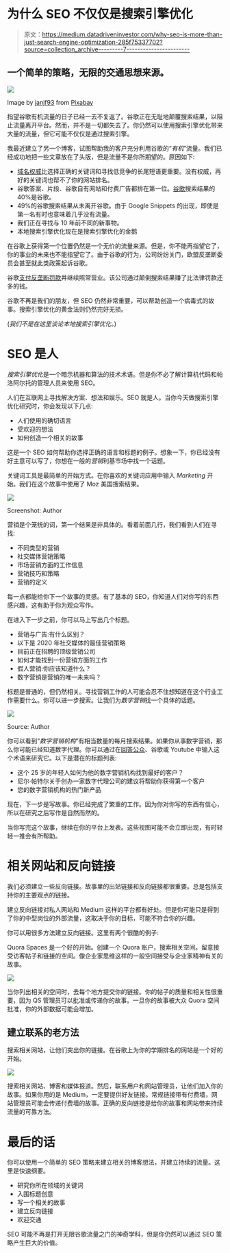 # 为什么 SEO 不仅仅是搜索引擎优化

> 原文：<https://medium.datadriveninvestor.com/why-seo-is-more-than-just-search-engine-optimization-285f75337702?source=collection_archive---------7----------------------->

## 一个简单的策略，无限的交通思想来源。

![](img/129a99748928f52ebc4f7b32b07109c1.png)

Image by [janjf93](https://pixabay.com/users/janjf93-3084263/?utm_source=link-attribution&utm_medium=referral&utm_campaign=image&utm_content=3614766) from [Pixabay](https://pixabay.com/?utm_source=link-attribution&utm_medium=referral&utm_campaign=image&utm_content=3614766)

指望谷歌有机流量的日子已经一去不复返了。谷歌正在无耻地颠覆搜索结果，以阻止流量离开平台。然而，并不是一切都失去了。你仍然可以使用搜索引擎优化带来大量的流量，但它可能不仅仅是通过搜索引擎。

我最近建立了另一个博客，试图帮助我的客户充分利用谷歌的“*有机*”流量。我们已经成功地把一些文章放在了头版，但是流量不是你所期望的。原因如下:

*   [域名权威](https://moz.com/learn/seo/domain-authority)比选择正确的关键词和寻找低竞争的长尾短语更重要。没有权威，再好的关键词也帮不了你的网站排名。
*   谷歌答案、片段、谷歌自有网站和付费广告都排在第一位。[谷歌](https://themarkup.org/google-the-giant/2020/07/28/google-search-results-prioritize-google-products-over-competitors)搜索结果的 40%是谷歌。
*   49%的谷歌搜索结果从未离开谷歌。由于 Google Snippets 的出现，即使是第一名有时也意味着几乎没有流量。
*   我们正在寻找与 10 年前不同的新事物。
*   本地搜索引擎优化现在是搜索引擎优化的金鹅

在谷歌上获得第一个位置仍然是一个无价的流量来源。但是，你不能再指望它了，你的事业的未来也不能指望它了。由于谷歌的行为，公司纷纷关门，欧盟反垄断委员会甚至就此类政策起诉谷歌。

谷歌[支付反垄断罚款](https://ec.europa.eu/commission/presscorner/detail/en/IP_19_1770)并继续照常营业。该公司通过颠倒搜索结果赚了比法律罚款还多的钱。

谷歌不再是我们的朋友，但 SEO 仍然非常重要，可以帮助创造一个病毒式的故事。搜索引擎优化的黄金法则仍然完好无损。

(*我们不是在这里谈论本地搜索引擎优化。*)

# SEO 是人

*搜索引擎优化*是一个暗示机器和算法的技术术语。但是你不必了解计算机代码和帕洛阿尔托的管理人员来使用 SEO。

人们在互联网上寻找解决方案、想法和娱乐。SEO 就是人。当你今天做搜索引擎优化研究时，你会发现以下几点:

*   人们使用的确切语言
*   受欢迎的想法
*   如何创造一个相关的故事

这是一个 SEO 如何帮助你选择正确的语言和标题的例子。想象一下，你已经没有好主意可以写了，你想在一般的*营销*利基市场中找一个话题。

关键词工具是最简单的开始方式。在你喜欢的关键词应用中输入 *Marketing* 开始。我们在这个故事中使用了 Moz 美国搜索结果。

![](img/637cb370e7d475a1810634489843becf.png)

Screenshot: Author

营销是个笼统的词，第一个结果是非具体的。看着前面几行，我们看到人们在寻找:

*   不同类型的营销
*   社交媒体营销策略
*   市场营销方面的工作信息
*   营销技巧和策略
*   营销的定义

每一点都能给你下一个故事的灵感。有了基本的 SEO，你知道人们对你写的东西感兴趣，这有助于你为观众写作。

在进入下一步之前，你可以马上写出几个标题。

*   营销与广告:有什么区别？
*   以下是 2020 年社交媒体的最佳营销策略
*   目前正在招聘的顶级营销公司
*   如何才能找到一份营销方面的工作
*   假人营销:你应该知道什么？
*   数字营销是营销的唯一未来吗？

标题是普通的，但仍然相关。寻找营销工作的人可能会忍不住想知道在这个行业工作需要什么。你可以进一步搜索。让我们为*数字营销*找一个具体的话题。

![](img/fd36db35e1c1f7a1ec5eedc42ceefbe4.png)

Source: Author

你可以看到“*数字营销机构*”有相当数量的每月搜索结果。如果你从事数字营销，那么你可能已经知道数字代理。你可以通过在[回答公众](https://answerthepublic.com/)、谷歌或 Youtube 中输入这个术语来研究它。以下是潜在的标题列表:

*   这个 25 岁的年轻人如何为他的数字营销机构找到最好的客户？
*   尼尔·帕特尔关于创办一家数字代理公司的建议将帮助你获得第一个客户
*   您的数字营销机构的热门新产品

现在，下一步是写故事。你已经完成了繁重的工作。因为你对你写的东西有信心，所以在研究之后写作是自然而然的。

当你写完这个故事，继续在你的平台上发表。这些视图可能不会立即出现，有时轻轻一推会有所帮助。

# 相关网站和反向链接

我们必须建立一些反向链接。故事里的出站链接和反向链接都很重要。总是包括支持你的主要观点的链接。

建立反向链接对私人网站和 Medium 这样的平台都有好处。但是你可能只是得到了你的中型岗位的外部流量，这取决于你的目标，可能不符合你的兴趣。

你可以用很多方法建立反向链接。这里有两个很酷的例子:

Quora Spaces 是一个好的开始。创建一个 Quora 账户，搜索相关空间。留意接受访客帖子和链接的空间。像企业家思维这样的一般空间接受与企业家精神有关的故事。

![](img/13df123e05c8ae6778f8f2567429d8c8.png)

当你列出相关的空间时，去每个地方提交你的链接。你的帖子的质量和相关性很重要，因为 QS 管理员可以批准或传递你的故事。一旦你的故事被大众 Quora 空间批准，你的外部数据可能会增加。

## 建立联系的老方法

搜索相关网站，让他们突出你的链接。在谷歌上为你的学期排名的网站是一个好的开始。

![](img/4f4dd9faa583b021d65d61f2958c8705.png)

搜索相关网站、博客和媒体报道。然后，联系用户和网站管理员，让他们加入你的故事。如果你用的是 Medium，一定要提供好友链接。常规链接带有付费墙，网站管理员可能会传递付费墙的故事。正确的反向链接是给你的故事和网站带来持续流量的可靠方法。

# 最后的话

你可以使用一个简单的 SEO 策略来建立相关的博客想法，并建立持续的流量。这里是快速纲要。

*   研究你所在领域的关键词
*   入围标题创意
*   写一个相关的故事
*   建立反向链接
*   欢迎交通

SEO 可能不再是打开无限谷歌流量之门的神奇学科，但是你仍然可以通过 SEO 策略产生巨大的价值。